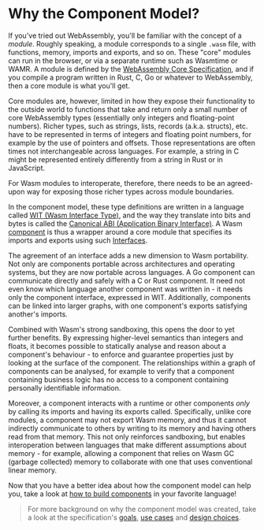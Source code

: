 # Why the Component Model?

If you've tried out WebAssembly, you'll be familiar with the concept of a _module_. Roughly speaking, a module corresponds to a single `.wasm` file, with functions, memory, imports and exports, and so on. These "core" modules can run in the browser, or via a separate runtime such as Wasmtime or WAMR. A module is defined by the [WebAssembly Core Specification](https://webassembly.github.io/spec/core/), and if you compile a program written in Rust, C, Go or whatever to WebAssembly, then a core module is what you'll get.

Core modules are, however, limited in how they expose their functionality to the outside world to functions that take and return only a small number of core WebAssembly types (essentially only integers and floating-point numbers). Richer types, such as strings, lists, records (a.k.a. structs), etc. have to be represented in terms of integers and floating point numbers, for example by the use of pointers and offsets. Those representations are often times not interchangeable across languages. For example, a string in C might be represented entirely differently from a string in Rust or in JavaScript.

For Wasm modules to interoperate, therefore, there needs to be an agreed-upon way for exposing those richer types across module boundaries.

In the component model, these type definitions are written in a language called [WIT (Wasm Interface Type)](./wit.md), and the way they translate into bits and bytes is called the [Canonical ABI (Application Binary Interface)](./../advanced/canonical-abi.md). A Wasm [component](./components.md) is thus a wrapper around a core module that specifies its imports and exports using such [Interfaces](./interfaces.md).

The agreement of an interface adds a new dimension to Wasm portability. Not only are components portable across architectures and operating systems, but they are now portable across languages. A Go component can communicate directly and safely with a C or Rust component. It need not even know which language another component was written in - it needs only the component interface, expressed in WIT. Additionally, components can be linked into larger graphs, with one component's exports satisfying another's imports.

Combined with Wasm's strong sandboxing, this opens the door to yet further benefits. By expressing higher-level semantics than integers and floats, it becomes possible to statically analyse and reason about a component's behaviour - to enforce and guarantee properties just by looking at the surface of the component. The relationships within a graph of components can be analysed, for example to verify that a component containing business logic has no access to a component containing personally identifiable information.

Moreover, a component interacts with a runtime or other components _only_ by calling its imports and having its exports called. Specifically, unlike core modules, a component may not export Wasm memory, and thus it cannot indirectly communicate to others by writing to its memory and having others read from that memory. This not only reinforces sandboxing, but enables interoperation between languages that make different assumptions about memory - for example, allowing a component that relies on Wasm GC (garbage collected) memory to collaborate with one that uses conventional linear memory.

Now that you have a better idea about how the component model can help you, take a look at [how to build components](../language-support.md) in your favorite language!

>  For more background on why the component model was created, take a look at the specification's [goals](https://github.com/WebAssembly/component-model/blob/main/design/high-level/Goals.md), [use cases](https://github.com/WebAssembly/component-model/blob/main/design/high-level/UseCases.md) and [design choices](https://github.com/WebAssembly/component-model/blob/main/design/high-level/Choices.md).
